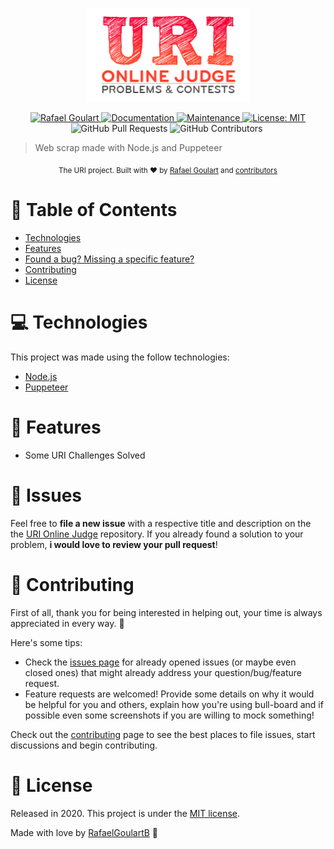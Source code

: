 <p align="center">
   <img src="./.github/logo.png" width="260"/>
</p>

<p align="center">	
   <a href="https://www.linkedin.com/in/rafael-goulartb/">
      <img alt="Rafael Goulart" src="https://img.shields.io/badge/-RafaelGoulartB-f6627e?style=flat&logo=Linkedin&logoColor=white" />
   </a>
  <a href="https://github.com/RafaelGoulartB/uri-online-judge#readme">
    <img alt="Documentation" src="https://img.shields.io/badge/documentation-yes-f6627e.svg" target="_blank" />
  </a>
  <a href="https://github.com/RafaelGoulartB/uri-online-judge/graphs/commit-activity">
    <img alt="Maintenance" src="https://img.shields.io/badge/Maintained%3F-yes-f6627e.svg" target="_blank" />
  </a>
  <a href="https://github.com/RafaelGoulartB/uri-online-judge/blob/master/LICENSE">
    <img alt="License: MIT" src="https://img.shields.io/badge/License-MIT-f6627e.svg" target="_blank" />
  </a>
  <img alt="GitHub Pull Requests" src="https://img.shields.io/github/issues-pr/RafaelGoulartB/uri-online-judge?color=f6627e" />
  <img alt="GitHub Contributors" src="https://img.shields.io/github/contributors/RafaelGoulartB/uri-online-judge?color=f6627e" />
  <img alt="" src="https://img.shields.io/github/repo-size/RafaelGoulartB/uri-online-judge?color=f6627e" />
</p>

> Web scrap made with Node.js and Puppeteer

<div align="center">
  <sub>The URI project. Built with ❤︎ by
    <a href="https://github.com/RafaelGoulartB">Rafael Goulart</a> and
    <a href="https://github.com/RafaelGoulartB/uri-online-judge/graphs/contributors">
      contributors
    </a>
  </sub>
</div>

# :pushpin: Table of Contents

* [Technologies](#computer-technologies)
* [Features](#rocket-features)
* [Found a bug? Missing a specific feature?](#bug-issues)
* [Contributing](#tada-contributing)
* [License](#closed_book-license)


# :computer: Technologies
This project was made using the follow technologies:

* [Node.js](https://nodejs.org/en/)    
* [Puppeteer](https://github.com/puppeteer/puppeteer/)    

# :rocket: Features

- Some URI Challenges Solved


# :bug: Issues

Feel free to **file a new issue** with a respective title and description on the the [URI Online Judge](https://github.com/RafaelGoulartB/uri-online-judge/issues) repository. If you already found a solution to your problem, **i would love to review your pull request**!

# :tada: Contributing
First of all, thank you for being interested in helping out, your time is always appreciated in every way. :100:

Here's some tips:

* Check the [issues page](https://github.com/RafaelGoulartB/uri-online-judge/issues) for already opened issues (or maybe even closed ones) that might already address your question/bug/feature request.
* Feature requests are welcomed! Provide some details on why it would be helpful for you and others, explain how you're using bull-board and if possible even some screenshots if you are willing to mock something!

Check out the [contributing](./CONTRIBUTING.md) page to see the best places to file issues, start discussions and begin contributing.

# :closed_book: License

Released in 2020.
This project is under the [MIT license](./LICENSE).

Made with love by [RafaelGoulartB](https://github.com/RafaelGoulartB) 🚀
